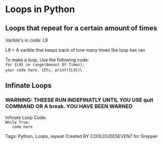 # Loops in Python
## Loops that repeat for a certain amount of times
Varible's in code:
L9

L9 = A varible that keeps track of how many times the loop has ran

To make a loop, Use the following code:\
`for {L9} in range(Amount Of Times):`\
 `your code here. {Etc, print({L9})`\
 ## Infinate Loops
 ### WARNING: THEESE RUN INDEFINATLY UNTIL YOU USE  quit COMMAND OR A break. YOU HAVE BEEN WARNED 
 Infinate Loop Code:\
  `While True:`\
  `   code here`


  Tags: Python, Loops, repeat
  Created BY COOLDUDESEVEN7 for Grepper
